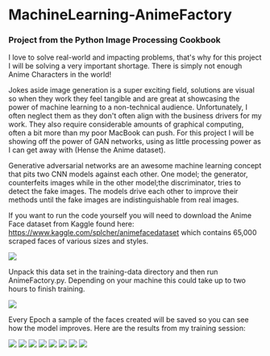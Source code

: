 # MachineLearning-AnimeFactory
### Project from the Python Image Processing Cookbook 

I love to solve real-world and impacting problems, that's why for this project I will be solving a very important shortage. There is simply not enough Anime Characters in the world!

Jokes aside image generation is a super exciting field, solutions are visual so when they work they feel tangible and are great at showcasing the power of machine learning to a non-technical audience. Unfortunately, I often neglect them as they don't often align with the business drivers for my work. They also require considerable amounts of graphical computing, often a bit more than my poor MacBook can push. For this project I will be showing off the power of GAN networks, using as little processing power as I can get away with (Hense the Anime dataset).

Generative adversarial networks are an awesome machine learning concept that pits two CNN models against each other. One model; the generator, counterfeits images while in the other model;the discriminator, tries to detect the fake images. The models drive each other to improve their methods until the fake images are indistinguishable from real images. 

If you want to run the code yourself you will need to download the Anime Face dataset from Kaggle found here: https://www.kaggle.com/splcher/animefacedataset which contains 65,000 scraped faces of various sizes and styles.

<img src="https://github.com/MatthewBoyce/MachineLearning-AnimeFactory/blob/main/git-images/sample-training.PNG?raw=true"/>

Unpack this data set in the training-data directory and then run AnimeFactory.py. Depending on your machine this could take up to two hours to finish training.

<img src="https://github.com/MatthewBoyce/MachineLearning-AnimeFactory/blob/main/git-images/training.PNG"/>

Every Epoch a sample of the faces created will be saved so you can see how the model improves. Here are the results from my training session:

<img src="https://github.com/MatthewBoyce/MachineLearning-AnimeFactory/blob/main/git-images/sample_1.png?raw=true"/>

<img src="https://github.com/MatthewBoyce/MachineLearning-AnimeFactory/blob/main/git-images/sample_2.png?raw=true"/>

<img src="https://github.com/MatthewBoyce/MachineLearning-AnimeFactory/blob/main/git-images/sample_3.png?raw=true"/>

<img src="https://github.com/MatthewBoyce/MachineLearning-AnimeFactory/blob/main/git-images/sample_4.png?raw=true"/>

<img src="https://github.com/MatthewBoyce/MachineLearning-AnimeFactory/blob/main/git-images/sample_5.png?raw=true"/>

<img src="https://github.com/MatthewBoyce/MachineLearning-AnimeFactory/blob/main/git-images/sample_8.png?raw=true"/>

<img src="https://github.com/MatthewBoyce/MachineLearning-AnimeFactory/blob/main/git-images/sample_10.png?raw=true"/>

<img src="https://github.com/MatthewBoyce/MachineLearning-AnimeFactory/blob/main/git-images/sample_15.png?raw=true"/>

